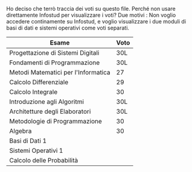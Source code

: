 Ho deciso che terrò traccia dei voti su questo file. 
Perché non usare direttamente Infostud per visualizzare i voti? Due motivi : Non voglio accedere continamente su Infostud, e voglio visualizzare i due moduli di basi di dati e sistemi operativi come voti separati.

| Esame  | Voto |
| ------------- | ------------- |
| Progettazione di Sistemi Digitali  |  30L  |
| Fondamenti di Programmazione  |  30L  |
| Metodi Matematici per l'Informatica  |  27  |
| Calcolo Differenziale  |  29  |
| Calcolo Integrale  |  30  |
| Introduzione agli Algoritmi  |  30L  |
| Architetture degli Elaboratori  |  30L  |
| Metodologie di Programmazione  |  30  |
| Algebra  |  30  |
| Basi di Dati 1  |    |
| Sistemi Operativi 1  |    |
| Calcolo delle Probabilità  |    |
